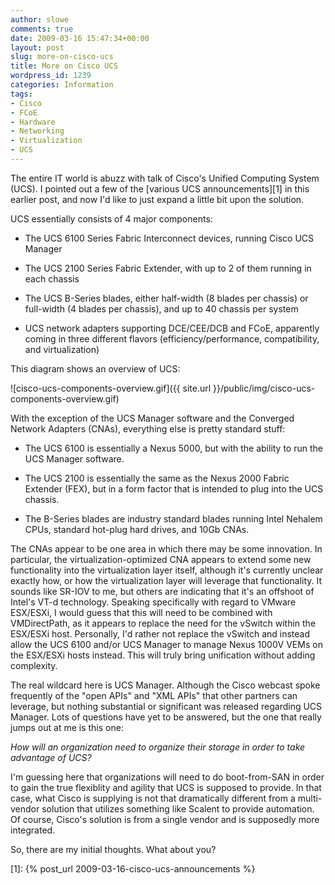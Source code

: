 ```yaml
---
author: slowe
comments: true
date: 2009-03-16 15:47:34+00:00
layout: post
slug: more-on-cisco-ucs
title: More on Cisco UCS
wordpress_id: 1239
categories: Information
tags:
- Cisco
- FCoE
- Hardware
- Networking
- Virtualization
- UCS
---
```


The entire IT world is abuzz with talk of Cisco's Unified Computing System (UCS). I pointed out a few of the [various UCS announcements][1] in this earlier post, and now I'd like to just expand a little bit upon the solution.

UCS essentially consists of 4 major components:

* The UCS 6100 Series Fabric Interconnect devices, running Cisco UCS Manager

* The UCS 2100 Series Fabric Extender, with up to 2 of them running in each chassis

* The UCS B-Series blades, either half-width (8 blades per chassis) or full-width (4 blades per chassis), and up to 40 chassis per system

* UCS network adapters supporting DCE/CEE/DCB and FCoE, apparently coming in three different flavors (efficiency/performance, compatibility, and virtualization)

This diagram shows an overview of UCS:

![cisco-ucs-components-overview.gif]({{ site.url }}/public/img/cisco-ucs-components-overview.gif)

With the exception of the UCS Manager software and the Converged Network Adapters (CNAs), everything else is pretty standard stuff:

* The UCS 6100 is essentially a Nexus 5000, but with the ability to run the UCS Manager software.

* The UCS 2100 is essentially the same as the Nexus 2000 Fabric Extender (FEX), but in a form factor that is intended to plug into the UCS chassis.

* The B-Series blades are industry standard blades running Intel Nehalem CPUs, standard hot-plug hard drives, and 10Gb CNAs.

The CNAs appear to be one area in which there may be some innovation. In particular, the virtualization-optimized CNA appears to extend some new functionality into the virtualization layer itself, although it's currently unclear exactly how, or how the virtualization layer will leverage that functionality. It sounds like SR-IOV to me, but others are indicating that it's an offshoot of Intel's VT-d technology. Speaking specifically with regard to VMware ESX/ESXi, I would guess that this will need to be combined with VMDirectPath, as it appears to replace the need for the vSwitch within the ESX/ESXi host. Personally, I'd rather not replace the vSwitch and instead allow the UCS 6100 and/or UCS Manager to manage Nexus 1000V VEMs on the ESX/ESXi hosts instead. This will truly bring unification without adding complexity.

The real wildcard here is UCS Manager. Although the Cisco webcast spoke frequently of the "open APIs" and "XML APIs" that other partners can leverage, but nothing substantial or significant was released regarding UCS Manager. Lots of questions have yet to be answered, but the one that really jumps out at me is this one:

_How will an organization need to organize their storage in order to take advantage of UCS?_

I'm guessing here that organizations will need to do boot-from-SAN in order to gain the true flexiblity and agility that UCS is supposed to provide. In that case, what Cisco is supplying is not that dramatically different from a multi-vendor solution that utilizes something like Scalent to provide automation. Of course, Cisco's solution is from a single vendor and is supposedly more integrated.

So, there are my initial thoughts. What about you?

[1]: {% post_url 2009-03-16-cisco-ucs-announcements %}
